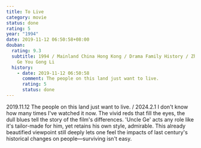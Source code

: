 ```yaml
---
title: To Live
category: movie
status: done
rating: 5
year: "1994"
date: 2019-11-12 06:50:58+08:00
douban:
  rating: 9.3
  subtitle: 1994 / Mainland China Hong Kong / Drama Family History / Zhang Yimou /
    Ge You Gong Li
  history:
    - date: 2019-11-12 06:50:58
      comment: The people on this land just want to live.
      rating: 5
      status: done
---
```


2019.11.12 The people on this land just want to live. / 2024.2.1 I don't know how many times I've watched it now. The vivid reds that fill the eyes, the dull blues tell the story of the film's differences. 'Uncle Ge' acts any role like it's tailor-made for him, yet retains his own style, admirable. This already beautified viewpoint still deeply lets one feel the impacts of last century's historical changes on people—surviving isn't easy.
